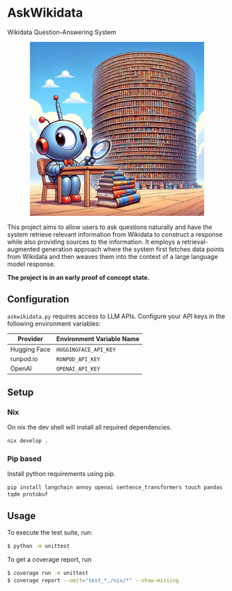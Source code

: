 # AskWikidata

Wikidata Question-Answering System


<p align="center"><img src="./image.jpg" alt="A cute wrap, the mascot of Nixwrap" style="width:400px;"/></p>

This project aims to allow users to ask questions naturally and have the system retrieve relevant information from Wikidata to construct a response while also providing sources to the information. It employs a retrieval-augmented generation approach where the system first fetches data points from Wikidata and then weaves them into the context of a large language model response. 

**The project is in an early proof of concept state.**

## Configuration
`askwikidata.py` requires access to LLM APIs. Configure your API keys in the following environment variables:

Provider | Environment Variable Name |
--- | --- |
Hugging Face | `HUGGINGFACE_API_KEY` |
runpod.io | `RUNPOD_API_KEY` |
OpenAI | `OPENAI_API_KEY` |

## Setup
### Nix
On nix the dev shell will install all required dependencies.
```sh
nix develop .
```

### Pip based
Install python requirements using pip.
```shell
pip install langchain annoy openai sentence_transformers touch pandas tqdm protobuf
```

## Usage

To execute the test suite, run:

```sh
$ python -m unittest
```

To get a coverage report, run
```sh
$ coverage run -m unittest
$ coverage report --omit="test_*,/nix/*" --show-missing
```

